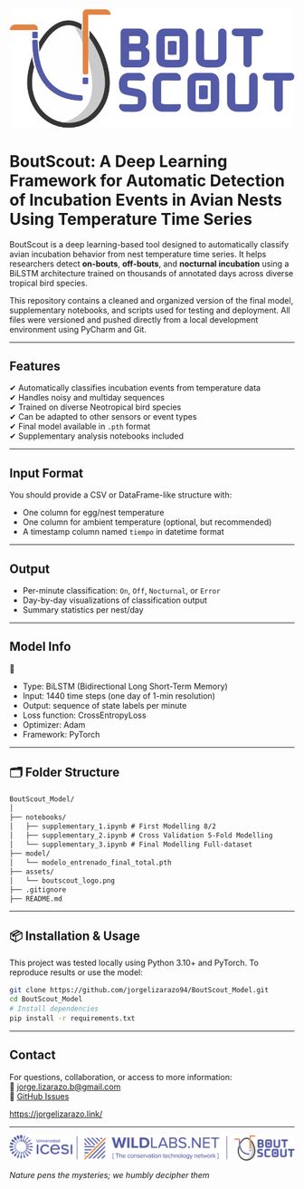 <p align="center">
  <a href="https://wildlabs.net/discussion/wildlabs-awards-2024-boutscout-monitoring-system-avian-nesting-behavior-studies" target="_blank">
    <img src="assets/logoboutscout.png" width="600px" />
  </a>
</p>

# BoutScout: A Deep Learning Framework for Automatic Detection of Incubation Events in Avian Nests Using Temperature Time Series

BoutScout is a deep learning-based tool designed to automatically classify avian incubation behavior from nest temperature time series. It helps researchers detect **on-bouts**, **off-bouts**, and **nocturnal incubation** using a BiLSTM architecture trained on thousands of annotated days across diverse tropical bird species.

This repository contains a cleaned and organized version of the final model, supplementary notebooks, and scripts used for testing and deployment. All files were versioned and pushed directly from a local development environment using PyCharm and Git.

---

## Features

✔ Automatically classifies incubation events from temperature data  
✔ Handles noisy and multiday sequences  
✔ Trained on diverse Neotropical bird species  
✔ Can be adapted to other sensors or event types  
✔ Final model available in `.pth` format  
✔ Supplementary analysis notebooks included  

---

## Input Format

You should provide a CSV or DataFrame-like structure with:
- One column for egg/nest temperature
- One column for ambient temperature (optional, but recommended)
- A timestamp column named `tiempo` in datetime format

---

## Output

- Per-minute classification: `On`, `Off`, `Nocturnal`, or `Error`
- Day-by-day visualizations of classification output
- Summary statistics per nest/day

---

##  Model Info
🧠
- Type: BiLSTM (Bidirectional Long Short-Term Memory)
- Input: 1440 time steps (one day of 1-min resolution)
- Output: sequence of state labels per minute
- Loss function: CrossEntropyLoss
- Optimizer: Adam
- Framework: PyTorch

---

## 🗂️ Folder Structure

```
BoutScout_Model/
│
├── notebooks/
│   ├── supplementary_1.ipynb # First Modelling 8/2
│   ├── supplementary_2.ipynb # Cross Validation 5-Fold Modelling
│   └── supplementary_3.ipynb # Final Modelling Full-dataset
├── model/
│   └── modelo_entrenado_final_total.pth
├── assets/
│   └── boutscout_logo.png
├── .gitignore
├── README.md
```

---

## 📦 Installation & Usage

This project was tested locally using Python 3.10+ and PyTorch. To reproduce results or use the model:

```bash
git clone https://github.com/jorgelizarazo94/BoutScout_Model.git
cd BoutScout_Model
# Install dependencies
pip install -r requirements.txt
```

---

## **Contact**

For questions, collaboration, or access to more information:  
📧 jorge.lizarazo.b@gmail.com  
🐛 [GitHub Issues](https://github.com/jorgelizarazo94/BoutScout_Model/issues)

https://jorgelizarazo.link/

---

<p align="center">
  <a href="https://wildlabs.net/" target="_blank">
    <img src="assets/logo.png" width="800px" />
  </a>
</p>


*Nature pens the mysteries; we humbly decipher them*